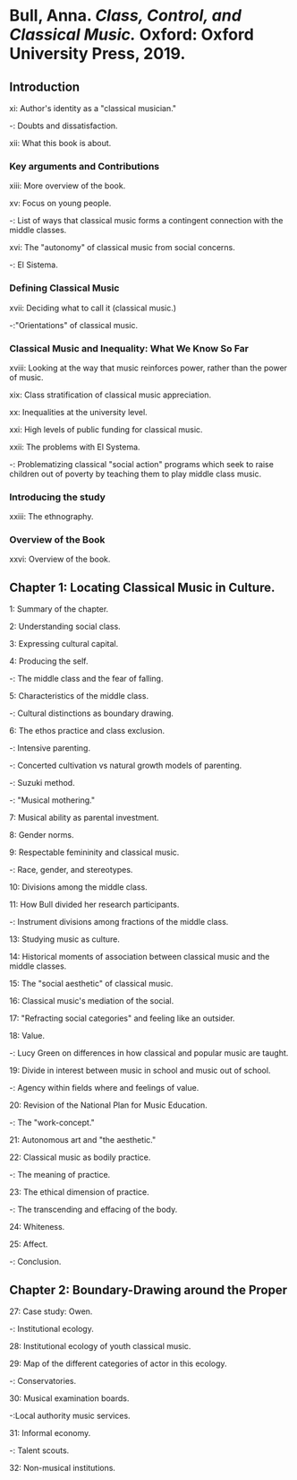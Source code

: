 # Bull, Anna. *Class, Control, and Classical Music.* Oxford: Oxford University Press, 2019.  

## Introduction  

xi: Author's identity as a "classical musician."  

-: Doubts and dissatisfaction.  

xii: What this book is about.  

### Key arguments and Contributions  

xiii: More overview of the book.  

xv: Focus on young people.  

-: List of ways that classical music forms a contingent connection with the middle classes.  

xvi: The "autonomy" of classical music from social concerns.  

-: El Sistema.  

### Defining Classical Music  

xvii: Deciding what to call it (classical music.)  

-:"Orientations" of classical music.  

### Classical Music and Inequality: What We Know So Far  

xviii: Looking at the way that music reinforces power, rather than the power of music.  

xix: Class stratification of classical music appreciation.  

xx: Inequalities at the university level.  

xxi: High levels of public funding for classical music.  

xxii: The problems with El Systema.  

-: Problematizing classical "social action" programs which seek to raise children out of poverty by teaching them to play middle class music.  

### Introducing the study  

xxiii: The ethnography.  

### Overview of the Book  

xxvi: Overview of the book.  

## Chapter 1: Locating Classical Music in Culture.  

1: Summary of the chapter.  

2: Understanding social class.  

3: Expressing cultural capital.  

4: Producing the self.  

-: The middle class and the fear of falling.  

5: Characteristics of the middle class.   

-: Cultural distinctions as boundary drawing.  

6: The ethos practice and class exclusion.   

-: Intensive parenting.  

-: Concerted cultivation vs natural growth models of parenting.  

-: Suzuki method.  

-: "Musical mothering."  

7: Musical ability as parental investment.  

8: Gender norms.  

9: Respectable femininity and classical music.  

-: Race, gender, and stereotypes.  

10: Divisions among the middle class.  

11: How Bull divided her research participants.  

-: Instrument divisions among fractions of the middle class.  

13: Studying music as culture.  


14: Historical moments of association between classical music and the middle classes.  

15: The "social aesthetic" of classical music.  

16: Classical music's mediation of the social.   

17: "Refracting social categories" and feeling like an outsider.  

18: Value.  

-: Lucy Green on differences in how classical and popular music are taught.

19: Divide in interest between music in school and music out of school.  

-: Agency within fields where and feelings of value.    

20: Revision of the National Plan for Music Education.  

-: The "work-concept."  

21: Autonomous art and "the aesthetic."  

22: Classical music as bodily practice.  

-: The meaning of practice.  

23: The ethical dimension of practice.  

-: The transcending and effacing of the body.  

24: Whiteness.  

25: Affect.  

-: Conclusion.  

## Chapter 2: Boundary-Drawing around the Proper  

27: Case study: Owen.  

-: Institutional ecology.  

28: Institutional ecology of youth classical music.  

29: Map of the different categories of actor in this ecology.  

-: Conservatories.  

30: Musical examination boards.  

-:Local authority music services.  

31: Informal economy.  

-: Talent scouts.  

32: Non-musical institutions.  
